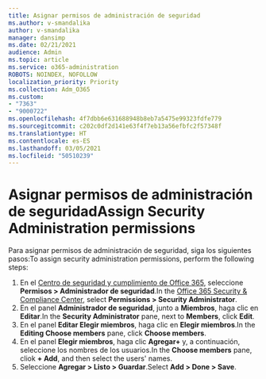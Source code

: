 ```yaml
---
title: Asignar permisos de administración de seguridad
ms.author: v-smandalika
author: v-smandalika
manager: dansimp
ms.date: 02/21/2021
audience: Admin
ms.topic: article
ms.service: o365-administration
ROBOTS: NOINDEX, NOFOLLOW
localization_priority: Priority
ms.collection: Adm_O365
ms.custom:
- "7363"
- "9000722"
ms.openlocfilehash: 4f7dbb6e631688948b8eb7a5475e99323fdfe779
ms.sourcegitcommit: c202c0df2d141e63f4f7eb13a56efbfc2f57348f
ms.translationtype: HT
ms.contentlocale: es-ES
ms.lasthandoff: 03/05/2021
ms.locfileid: "50510239"
---
```

# <a name="assign-security-administration-permissions"></a><span data-ttu-id="af061-102">Asignar permisos de administración de seguridad</span><span class="sxs-lookup"><span data-stu-id="af061-102">Assign Security Administration permissions</span></span>

<span data-ttu-id="af061-103">Para asignar permisos de administración de seguridad, siga los siguientes pasos:</span><span class="sxs-lookup"><span data-stu-id="af061-103">To assign security administration permissions, perform the following steps:</span></span>

1. <span data-ttu-id="af061-104">En el [Centro de seguridad y cumplimiento de Office 365](https://sip.protection.office.com/homepage), seleccione **Permisos > Administrador de seguridad**.</span><span class="sxs-lookup"><span data-stu-id="af061-104">In the [Office 365 Security & Compliance Center](https://sip.protection.office.com/homepage), select **Permissions > Security Administrator**.</span></span>
2. <span data-ttu-id="af061-105">En el panel **Administrador de seguridad**, junto a **Miembros**, haga clic en **Editar**.</span><span class="sxs-lookup"><span data-stu-id="af061-105">In the **Security Administrator** pane, next to **Members**, click **Edit**.</span></span>
3. <span data-ttu-id="af061-106">En el panel **Editar Elegir miembros**, haga clic en **Elegir miembros**.</span><span class="sxs-lookup"><span data-stu-id="af061-106">In the **Editing Choose members** pane, click **Choose members**.</span></span>
4. <span data-ttu-id="af061-107">En el panel **Elegir miembros**, haga clic **Agregar+** y, a continuación, seleccione los nombres de los usuarios.</span><span class="sxs-lookup"><span data-stu-id="af061-107">In the **Choose members** pane, cliok **+ Add**, and then select the users' names.</span></span>
5. <span data-ttu-id="af061-108">Seleccione **Agregar > Listo > Guardar**.</span><span class="sxs-lookup"><span data-stu-id="af061-108">Select **Add > Done > Save**.</span></span>